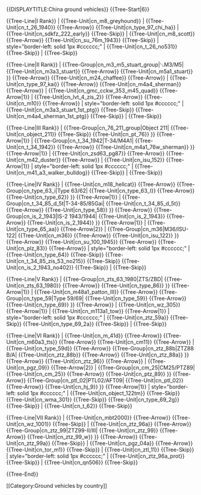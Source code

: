 {{DISPLAYTITLE:China ground vehicles}}
{{Tree-Start|6}}

{{Tree-Line|I Rank}}
|
{{Tree-Unit|cn_m8_greyhound}}
|
{{Tree-Unit|cn_t_26_1940}}
{{Tree-Arrow}}
{{Tree-Unit|cn_type_97_chi_ha}}
|
{{Tree-Unit|cn_sdkfz_222_early}}
{{Tree-Skip}}
|
{{Tree-Unit|cn_m8_scott}}
{{Tree-Arrow}}
{{Tree-Unit|cn_su_76m_1943}}
{{Tree-Skip}}
| style="border-left: solid 1px #cccccc;" |
{{Tree-Unit|cn_t_26_no531}}
{{Tree-Skip}}
|
{{Tree-Skip}}

{{Tree-Line|II Rank}}
|
{{Tree-Group|cn_m3_m5_stuart_group|␗M3/M5|
  {{Tree-Unit|cn_m3a3_stuart}}
{{Tree-Arrow}}
{{Tree-Unit|cn_m5a1_stuart}}
}}
{{Tree-Arrow}}
{{Tree-Unit|cn_m24_chaffee}}
{{Tree-Arrow}}
|
{{Tree-Unit|cn_type_97_kai}}
{{Tree-Arrow}}
{{Tree-Unit|cn_m4a4_sherman}}
{{Tree-Arrow}}
|
{{Tree-Unit|cn_gmc_cckw_353_m45_quad}}
{{Tree-Arrow|1}}
|
{{Tree-Unit|cn_lvt_4_zis_2}}
{{Tree-Arrow}}
{{Tree-Unit|cn_m10}}
{{Tree-Arrow}}
| style="border-left: solid 1px #cccccc;" |
{{Tree-Unit|cn_m3a3_stuart_1st_ptg}}
{{Tree-Skip}}
{{Tree-Unit|cn_m4a4_sherman_1st_ptg}}
{{Tree-Skip}}
|
{{Tree-Skip}}

{{Tree-Line|III Rank}}
|
{{Tree-Group|cn_76_211_group|Object 211|
  {{Tree-Unit|cn_object_211}}
{{Tree-Skip}}
{{Tree-Unit|cn_pt_76}}
}}
{{Tree-Arrow|1}}
|
{{Tree-Group|cn_t_34_1942|T-34/M4A1|
  {{Tree-Unit|cn_t_34_1942}}
{{Tree-Arrow}}
{{Tree-Unit|cn_m4a1_76w_sherman}}
}}
{{Tree-Arrow|1}}
|
{{Tree-Unit|cn_zsd63_pg87}}
{{Tree-Arrow}}
{{Tree-Unit|cn_m42_duster}}
{{Tree-Arrow}}
|
{{Tree-Unit|cn_isu_152}}
{{Tree-Arrow|1}}
| style="border-left: solid 1px #cccccc;" |
{{Tree-Unit|cn_m41_a3_walker_bulldog}}
{{Tree-Skip}}
|
{{Tree-Skip}}

{{Tree-Line|IV Rank}}
|
{{Tree-Unit|cn_m18_hellcat}}
{{Tree-Arrow}}
{{Tree-Group|cn_type_63_i|Type 63/62|
  {{Tree-Unit|cn_type_63_I}}
{{Tree-Arrow}}
{{Tree-Unit|cn_type_62}}
}}
{{Tree-Arrow|1}}
|
{{Tree-Group|cn_t_34_85_d_5t|T-34-85/85Gai|
  {{Tree-Unit|cn_t_34_85_d_5t}}
{{Tree-Arrow}}
{{Tree-Unit|cn_type_58}}
}}
{{Tree-Arrow}}
{{Tree-Group|cn_is_2_1943|IS-2 1943/1944|
  {{Tree-Unit|cn_is_2_1943}}
{{Tree-Arrow}}
{{Tree-Unit|cn_is_2_1944}}
}}
{{Tree-Arrow|1}}
|
{{Tree-Unit|cn_type_65_aa}}
{{Tree-Arrow|2}}
|
{{Tree-Group|cn_m36|M36/ISU-122|
  {{Tree-Unit|cn_m36}}
{{Tree-Arrow}}
{{Tree-Unit|cn_isu_122}}
}}
{{Tree-Arrow}}
{{Tree-Unit|cn_su_100_1945}}
{{Tree-Arrow}}
{{Tree-Unit|cn_plz_83}}
{{Tree-Arrow}}
| style="border-left: solid 1px #cccccc;" |
{{Tree-Unit|cn_type_64}}
{{Tree-Skip}}
{{Tree-Unit|cn_t_34_85_zis_53_no215}}
{{Tree-Skip}}
{{Tree-Unit|cn_is_2_1943_no402}}
{{Tree-Skip}}
|
{{Tree-Skip}}

{{Tree-Line|V Rank}}
|
{{Tree-Group|cn_zts_63_1980|ZTS/ZBD|
  {{Tree-Unit|cn_zts_63_1980}}
{{Tree-Arrow}}
{{Tree-Unit|cn_type_86}}
}}
{{Tree-Arrow|1}}
|
{{Tree-Unit|cn_m48a1_patton_III}}
{{Tree-Arrow}}
{{Tree-Group|cn_type_59|Type 59/69|
  {{Tree-Unit|cn_type_59}}
{{Tree-Arrow}}
{{Tree-Unit|cn_type_69}}
}}
{{Tree-Arrow}}
|
{{Tree-Unit|cn_wz_305}}
{{Tree-Arrow|1}}
|
{{Tree-Unit|cn_m113a1_tow}}
{{Tree-Arrow|1}}
| style="border-left: solid 1px #cccccc;" |
{{Tree-Unit|cn_ztz_59a}}
{{Tree-Skip}}
{{Tree-Unit|cn_type_69_2a}}
{{Tree-Skip}}
|
{{Tree-Skip}}

{{Tree-Line|VI Rank}}
|
{{Tree-Unit|cn_m_41d}}
{{Tree-Arrow}}
{{Tree-Unit|cn_m60a3_tts}}
{{Tree-Arrow}}
{{Tree-Unit|cn_cm11}}
{{Tree-Arrow}}
|
{{Tree-Unit|cn_type_59d}}
{{Tree-Arrow}}
{{Tree-Group|cn_ztz_88b|ZTZ88 B/A|
  {{Tree-Unit|cn_ztz_88b}}
{{Tree-Arrow}}
{{Tree-Unit|cn_ztz_88a}}
}}
{{Tree-Arrow}}
{{Tree-Unit|cn_ztz_96}}
{{Tree-Arrow}}
|
{{Tree-Unit|cn_pgz_09}}
{{Tree-Arrow|2}}
|
{{Tree-Group|cn_cm_25|CM25/PTZ89|
  {{Tree-Unit|cn_cm_25}}
{{Tree-Arrow}}
{{Tree-Unit|cn_ptz_89}}
}}
{{Tree-Arrow}}
{{Tree-Group|cn_ptl_02|PTL02/AFT09|
  {{Tree-Unit|cn_ptl_02}}
{{Tree-Arrow}}
{{Tree-Unit|cn_hj_9}}
}}
{{Tree-Arrow|1}}
| style="border-left: solid 1px #cccccc;" |
{{Tree-Unit|cn_object_122tm}}
{{Tree-Skip}}
{{Tree-Unit|cn_wma_301}}
{{Tree-Skip}}
{{Tree-Unit|cn_type_69_2g}}
{{Tree-Skip}}
|
{{Tree-Unit|cn_t_62}}
{{Tree-Skip}}

{{Tree-Line|VII Rank}}
|
{{Tree-Unit|cn_mbt2000}}
{{Tree-Arrow}}
{{Tree-Unit|cn_wz_1001}}
{{Tree-Skip}}
|
{{Tree-Unit|cn_ztz_96a}}
{{Tree-Arrow}}
{{Tree-Group|cn_ztz_99|ZTZ99-II/III|
  {{Tree-Unit|cn_ztz_99}}
{{Tree-Arrow}}
{{Tree-Unit|cn_ztz_99_w}}
}}
{{Tree-Arrow}}
{{Tree-Unit|cn_ztz_99a}}
{{Tree-Skip}}
|
{{Tree-Unit|cn_pgz_04a}}
{{Tree-Arrow}}
{{Tree-Unit|cn_tor_m1}}
{{Tree-Skip}}
|
{{Tree-Unit|cn_ztl_11}}
{{Tree-Skip}}
| style="border-left: solid 1px #cccccc;" |
{{Tree-Unit|cn_ztz_96a_prot}}
{{Tree-Skip}}
|
{{Tree-Unit|cn_qn506}}
{{Tree-Skip}}

{{Tree-End}}

[[Category:Ground vehicles by country]]
